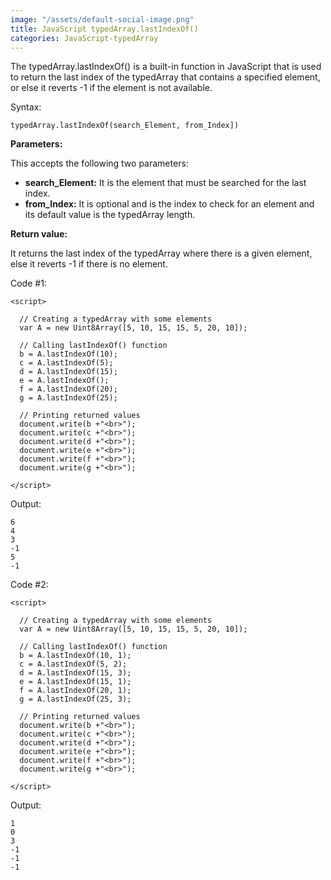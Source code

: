 ```yaml
---
image: "/assets/default-social-image.png"
title: JavaScript typedArray.lastIndexOf()
categories: JavaScript-typedArray
---
```


The typedArray.lastIndexOf() is a built-in function in JavaScript that is used to return the last index of the typedArray that contains a specified element, or else it reverts -1 if the element is not available.

Syntax:

`typedArray.lastIndexOf(search_Element, from_Index])`

**Parameters:**

This accepts the following two parameters:

* **search_Element:** It is the element that must be searched for the last index.
* **from_Index:** It is optional and is the index to check for an element and its default value is the typedArray length.

**Return value:**

It returns the last index of the typedArray where there is a given element, else it reverts -1 if there is no element.

Code #1:

```
<script> 
  
  // Creating a typedArray with some elements 
  var A = new Uint8Array([5, 10, 15, 15, 5, 20, 10]); 
    
  // Calling lastIndexOf() function 
  b = A.lastIndexOf(10);      
  c = A.lastIndexOf(5);      
  d = A.lastIndexOf(15);   
  e = A.lastIndexOf();   
  f = A.lastIndexOf(20);  
  g = A.lastIndexOf(25);  
    
  // Printing returned values 
  document.write(b +"<br>"); 
  document.write(c +"<br>"); 
  document.write(d +"<br>"); 
  document.write(e +"<br>"); 
  document.write(f +"<br>"); 
  document.write(g +"<br>"); 
    
</script> 
```

Output:

```
6
4
3
-1
5
-1
```

Code #2:

```
<script> 
  
  // Creating a typedArray with some elements 
  var A = new Uint8Array([5, 10, 15, 15, 5, 20, 10]); 
    
  // Calling lastIndexOf() function 
  b = A.lastIndexOf(10, 1);      
  c = A.lastIndexOf(5, 2);      
  d = A.lastIndexOf(15, 3);   
  e = A.lastIndexOf(15, 1);   
  f = A.lastIndexOf(20, 1);  
  g = A.lastIndexOf(25, 3);  
    
  // Printing returned values 
  document.write(b +"<br>"); 
  document.write(c +"<br>"); 
  document.write(d +"<br>"); 
  document.write(e +"<br>"); 
  document.write(f +"<br>"); 
  document.write(g +"<br>"); 
    
</script> 
```

Output:

```
1
0
3
-1
-1
-1
```
